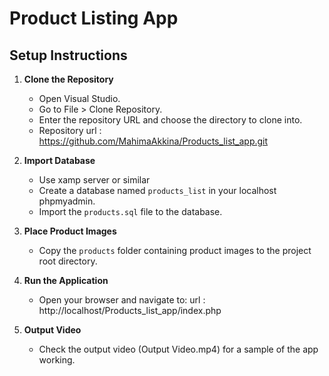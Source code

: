 # Product Listing App

## Setup Instructions

1. **Clone the Repository**
   - Open Visual Studio.
   - Go to File > Clone Repository.
   - Enter the repository URL and choose the directory to clone into.
   - Repository url : https://github.com/MahimaAkkina/Products_list_app.git

2. **Import Database**
   - Use xamp server or similar
   - Create a database named `products_list` in your localhost phpmyadmin.
   - Import the `products.sql` file to the database.

3. **Place Product Images**
   - Copy the `products` folder containing product images to the project root directory.

4. **Run the Application**
   - Open your browser and navigate to:
      url : http://localhost/Products_list_app/index.php

5. **Output Video**
   - Check the output video (Output Video.mp4) for a sample of the app working.
